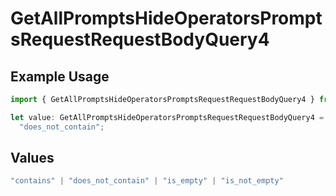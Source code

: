 # GetAllPromptsHideOperatorsPromptsRequestRequestBodyQuery4

## Example Usage

```typescript
import { GetAllPromptsHideOperatorsPromptsRequestRequestBodyQuery4 } from "@orq-ai/node/models/operations";

let value: GetAllPromptsHideOperatorsPromptsRequestRequestBodyQuery4 =
  "does_not_contain";
```

## Values

```typescript
"contains" | "does_not_contain" | "is_empty" | "is_not_empty"
```
